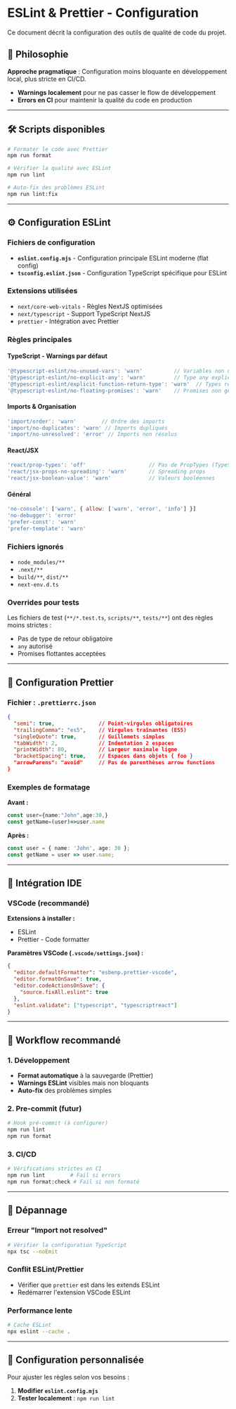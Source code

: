 # ESLint & Prettier - Configuration

Ce document décrit la configuration des outils de qualité de code du projet.

## 🎯 **Philosophie**

**Approche pragmatique** : Configuration moins bloquante en développement local, plus stricte en CI/CD.
- **Warnings localement** pour ne pas casser le flow de développement
- **Errors en CI** pour maintenir la qualité du code en production

---

## 🛠️ **Scripts disponibles**

```bash
# Formater le code avec Prettier
npm run format

# Vérifier la qualité avec ESLint
npm run lint

# Auto-fix des problèmes ESLint
npm run lint:fix
```

---

## ⚙️ **Configuration ESLint**

### **Fichiers de configuration**
- **`eslint.config.mjs`** - Configuration principale ESLint moderne (flat config)
- **`tsconfig.eslint.json`** - Configuration TypeScript spécifique pour ESLint

### **Extensions utilisées**
- `next/core-web-vitals` - Règles NextJS optimisées
- `next/typescript` - Support TypeScript NextJS
- `prettier` - Intégration avec Prettier

### **Règles principales**

#### **TypeScript - Warnings par défaut**
```javascript
'@typescript-eslint/no-unused-vars': 'warn'          // Variables non utilisées
'@typescript-eslint/no-explicit-any': 'warn'         // Type any explicite
'@typescript-eslint/explicit-function-return-type': 'warn'  // Types retour fonctions
'@typescript-eslint/no-floating-promises': 'warn'    // Promises non gérées
```

#### **Imports & Organisation**
```javascript
'import/order': 'warn'        // Ordre des imports
'import/no-duplicates': 'warn' // Imports dupliqués
'import/no-unresolved': 'error' // Imports non résolus
```

#### **React/JSX**
```javascript
'react/prop-types': 'off'                    // Pas de PropTypes (TypeScript)
'react/jsx-props-no-spreading': 'warn'       // Spreading props
'react/jsx-boolean-value': 'warn'            // Valeurs booléennes
```

#### **Général**
```javascript
'no-console': ['warn', { allow: ['warn', 'error', 'info'] }]
'no-debugger': 'error'
'prefer-const': 'warn'
'prefer-template': 'warn'
```

### **Fichiers ignorés**
- `node_modules/**`
- `.next/**`
- `build/**`, `dist/**`
- `next-env.d.ts`

### **Overrides pour tests**
Les fichiers de test (`**/*.test.ts`, `scripts/**`, `tests/**`) ont des règles moins strictes :
- Pas de type de retour obligatoire
- `any` autorisé
- Promises flottantes acceptées

---

## 🎨 **Configuration Prettier**

### **Fichier : `.prettierrc.json`**

```json
{
  "semi": true,              // Point-virgules obligatoires
  "trailingComma": "es5",    // Virgules traînantes (ES5)
  "singleQuote": true,       // Guillemets simples
  "tabWidth": 2,             // Indentation 2 espaces
  "printWidth": 80,          // Largeur maximale ligne
  "bracketSpacing": true,    // Espaces dans objets { foo }
  "arrowParens": "avoid"     // Pas de parenthèses arrow functions
}
```

### **Exemples de formatage**

**Avant :**
```typescript
const user={name:"John",age:30,}
const getName=(user)=>user.name
```

**Après :**
```typescript
const user = { name: 'John', age: 30 };
const getName = user => user.name;
```

---

## 🔧 **Intégration IDE**

### **VSCode (recommandé)**

**Extensions à installer :**
- ESLint
- Prettier - Code formatter

**Paramètres VSCode (`.vscode/settings.json`) :**
```json
{
  "editor.defaultFormatter": "esbenp.prettier-vscode",
  "editor.formatOnSave": true,
  "editor.codeActionsOnSave": {
    "source.fixAll.eslint": true
  },
  "eslint.validate": ["typescript", "typescriptreact"]
}
```

---

## 🚀 **Workflow recommandé**

### **1. Développement**
- **Format automatique** à la sauvegarde (Prettier)
- **Warnings ESLint** visibles mais non bloquants
- **Auto-fix** des problèmes simples

### **2. Pre-commit** (futur)
```bash
# Hook pré-commit (à configurer)
npm run lint
npm run format
```

### **3. CI/CD**
```bash
# Vérifications strictes en CI
npm run lint        # Fail si errors
npm run format:check # Fail si non formaté
```

---

## 🐛 **Dépannage**

### **Erreur "Import not resolved"**
```bash
# Vérifier la configuration TypeScript
npx tsc --noEmit
```

### **Conflit ESLint/Prettier**
- Vérifier que `prettier` est dans les extends ESLint
- Redémarrer l'extension VSCode ESLint

### **Performance lente**
```bash
# Cache ESLint
npx eslint --cache .
```

---

## 📝 **Configuration personnalisée**

Pour ajuster les règles selon vos besoins :

1. **Modifier `eslint.config.mjs`**
2. **Tester localement** : `npm run lint`

